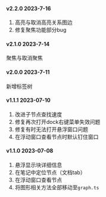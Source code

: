 #### v2.2.0 2023-7-16
1. 高亮与取消高亮关系图边
2. 修复聚焦功能部分bug
#### v2.1.0 2023-7-14
聚焦与取消聚焦
#### v2.0.0 2023-7-11
新增标签树
#### v1.1.1 2023-07-10
1. 改进子节点查找速度
2. 修复再次打开dock右键菜单失效问题
3. 修复有时无法打开悬浮窗口问题
4. 在浮动窗口查看节点时默认钉住窗口

#### v1.1.0 2023-07-08
1. 悬浮显示块详细信息
2. 在笔记中定位节点（文档tab）
3. 在浮动窗口查看节点
4. 将图形相关方法全部移动至`graph.ts`